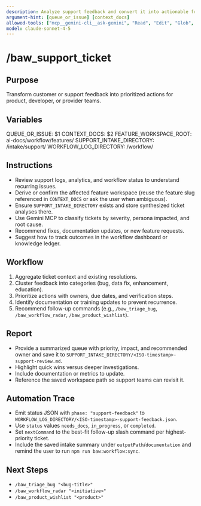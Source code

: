 ```yaml
---
description: Analyze support feedback and convert it into actionable follow-ups
argument-hint: [queue_or_issue] [context_docs]
allowed-tools: ["mcp__gemini-cli__ask-gemini", "Read", "Edit", "Glob", "Grep", "MultiEdit", "Bash"]
model: claude-sonnet-4-5
---
```


# /baw_support_ticket

## Purpose
Transform customer or support feedback into prioritized actions for product, developer, or provider teams.

## Variables
QUEUE_OR_ISSUE: $1
CONTEXT_DOCS: $2
FEATURE_WORKSPACE_ROOT: ai-docs/workflow/features/
SUPPORT_INTAKE_DIRECTORY: <feature-workspace>/intake/support/
WORKFLOW_LOG_DIRECTORY: <feature-workspace>/workflow/

## Instructions
- Review support logs, analytics, and workflow status to understand recurring issues.
- Derive or confirm the affected feature workspace (reuse the feature slug referenced in `CONTEXT_DOCS` or ask the user when ambiguous).
- Ensure `SUPPORT_INTAKE_DIRECTORY` exists and store synthesized ticket analyses there.
- Use Gemini MCP to classify tickets by severity, persona impacted, and root cause.
- Recommend fixes, documentation updates, or new feature requests.
- Suggest how to track outcomes in the workflow dashboard or knowledge ledger.

## Workflow
1. Aggregate ticket context and existing resolutions.
2. Cluster feedback into categories (bug, data fix, enhancement, education).
3. Prioritize actions with owners, due dates, and verification steps.
4. Identify documentation or training updates to prevent recurrence.
5. Recommend follow-up commands (e.g., `/baw_triage_bug`, `/baw_workflow_radar`, `/baw_product_wishlist`).

## Report
- Provide a summarized queue with priority, impact, and recommended owner and save it to `SUPPORT_INTAKE_DIRECTORY/<ISO-timestamp>-support-review.md`.
- Highlight quick wins versus deeper investigations.
- Include documentation or metrics to update.
- Reference the saved workspace path so support teams can revisit it.

## Automation Trace
- Emit status JSON with `phase: "support-feedback"` to `WORKFLOW_LOG_DIRECTORY/<ISO-timestamp>-support-feedback.json`.
- Use `status` values `needs_docs`, `in_progress`, or `completed`.
- Set `nextCommand` to the best-fit follow-up slash command per highest-priority ticket.
- Include the saved intake summary under `outputPath`/`documentation` and remind the user to run `npm run baw:workflow:sync`.

## Next Steps
- `/baw_triage_bug "<bug-title>"`
- `/baw_workflow_radar "<initiative>"`
- `/baw_product_wishlist "<product>"`
